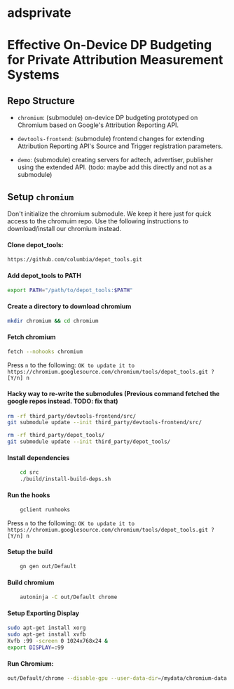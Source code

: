 # adsprivate

# Effective On-Device DP Budgeting for Private Attribution Measurement Systems

## Repo Structure

- `chromium`: (submodule) on-device DP budgeting prototyped on Chromium based on Google's Attribution Reporting API.

- `devtools-frontend`: (submodule) frontend changes for extending Attribution Reporting API's Source and Trigger registration parameters.

- `demo`: (submodule) creating servers for adtech, advertiser, publisher using the extended API. (todo: maybe add this directly and not as a submodule)



## Setup `chromium`

Don't initialize the chromium submodule. We keep it here just for quick access to the chromuim repo. Use the following instructions to download/install our chromium instead.

#### Clone depot_tools:
```bash
https://github.com/columbia/depot_tools.git
```

#### Add depot_tools to PATH
```bash
export PATH="/path/to/depot_tools:$PATH"
```

#### Create a directory to download chromium
```bash
mkdir chromium && cd chromium
```

#### Fetch chromium
```bash
fetch --nohooks chromium
```

Press `n` to the following:
`OK to update it to https://chromium.googlesource.com/chromium/tools/depot_tools.git ? [Y/n] n`


#### Hacky way to re-write the submodules (Previous command fetched the google repos instead. TODO: fix that)
```bash
rm -rf third_party/devtools-frontend/src/
git submodule update --init third_party/devtools-frontend/src/

rm -rf third_party/depot_tools/
git submodule update --init third_party/depot_tools/
```

#### Install dependencies
```bash
    cd src
    ./build/install-build-deps.sh
```

#### Run the hooks
```bash
    gclient runhooks
```

Press `n` to the following:
`OK to update it to https://chromium.googlesource.com/chromium/tools/depot_tools.git ? [Y/n] n`

#### Setup the build
```bash
    gn gen out/Default
```

#### Build chromium
```bash
    autoninja -C out/Default chrome
```

#### Setup Exporting Display
```bash
sudo apt-get install xorg
sudo apt-get install xvfb
Xvfb :99 -screen 0 1024x768x24 &
export DISPLAY=:99
```


#### Run Chromium:
``` bash
out/Default/chrome --disable-gpu --user-data-dir=/mydata/chromium-data --remote-debugging-port=8888 --flag-switches-begin --disable-field-trial-config  --start-maximized --enable-privacy-sandbox-ads-apis --privacy-sandbox-enrollment-overrides=http://arapi-adtech.localhost:8085 --show-overdraw-feedback --flag-switches-end --restore-last-session  http://arapi-publisher.localhost:8087/
```

